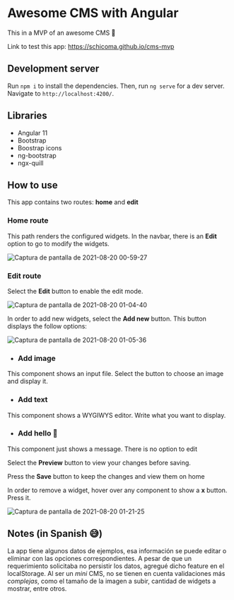 # Awesome CMS with Angular
This in a MVP of an awesome CMS 🔧

Link to test this app: https://schicoma.github.io/cms-mvp

## Development server

Run `npm i` to install the dependencies. Then, run `ng serve` for a dev server. Navigate to `http://localhost:4200/`.

## Libraries

- Angular 11 
- Bootstrap
- Boostrap icons
- ng-bootstrap
- ngx-quill

## How to use

This app contains two routes: **home** and **edit**

### Home route

This path renders the configured widgets. In the navbar, there is an **Edit** option to go to modify the widgets.

![Captura de pantalla de 2021-08-20 00-59-27](https://user-images.githubusercontent.com/14263134/130188506-2b2df8f4-12d1-41ea-b574-03deb17642e5.png)

### Edit route

Select the **Edit** button to enable the edit mode. 

![Captura de pantalla de 2021-08-20 01-04-40](https://user-images.githubusercontent.com/14263134/130188564-d868833e-b2f8-47bb-9ced-1fc042051411.png)

In order to add new widgets, select the **Add new** button. This button displays the follow options:

![Captura de pantalla de 2021-08-20 01-05-36](https://user-images.githubusercontent.com/14263134/130188579-3cebd69c-21c3-4d6e-a95b-a0c992ecd77a.png)

- ### Add image

This component shows an input file. Select the button to choose an image and display it.

- ### Add text

This component shows a WYGIWYS editor. Write what you want to display.

- ### Add hello 🙂

This component just shows a message. There is no option to edit

Select the **Preview** button to view your changes before saving. 

Press the **Save** button to keep the changes and view them on home

In order to remove a widget, hover over any component to show a **x** button. Press it.

![Captura de pantalla de 2021-08-20 01-21-25](https://user-images.githubusercontent.com/14263134/130189209-165f4bee-3083-43c1-9b38-8ccbdfcc8d3a.png)

## Notes (in Spanish 😅)

La app tiene algunos datos de ejemplos, esa información se puede editar o eliminar con las opciones correspondientes. A pesar de que un requerimiento solicitaba no persistir los datos, agregué dicho feature en el localStorage. Al ser un *mini* CMS, no se tienen en cuenta validaciones más *complejas*, como el tamaño de la imagen a subir, cantidad de widgets a mostrar, entre otros.

